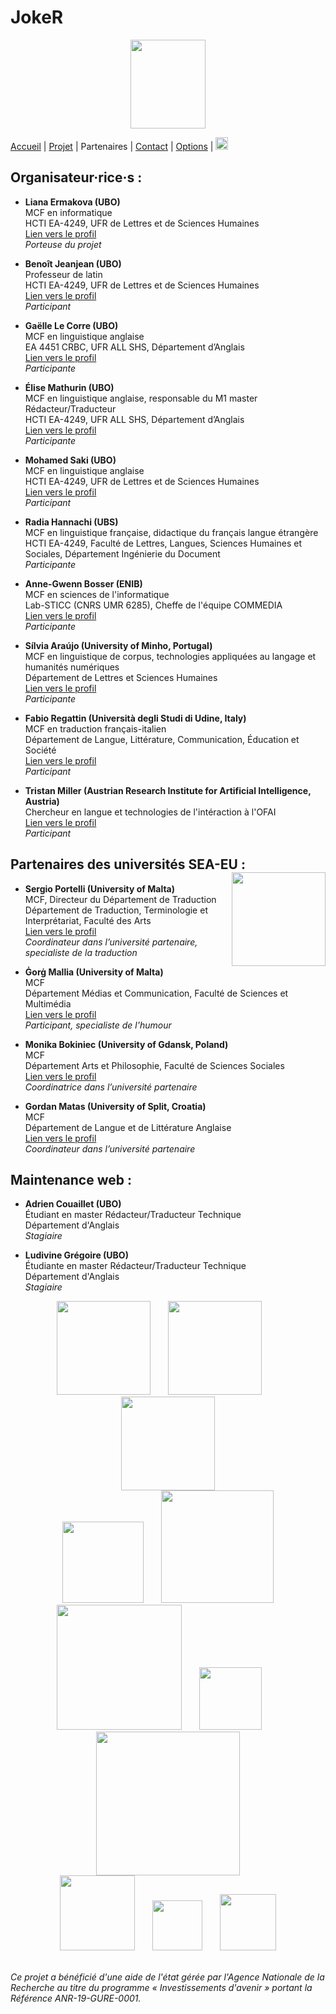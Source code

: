 # JokeR
<p align="center">
  <img src="Joker.png" width="120" height="142">
</p>

[Accueil](index) | [Projet](projet) | Partenaires | [Contact](contact) | [Options](options) | [<img src="drapeau EN.png" width="20">](https://motsmachines.github.io/joker/EN/partners)
<br>

## Organisateur·rice·s :
* **Liana Ermakova (UBO)**
<br>MCF en informatique
<br>HCTI EA-4249, UFR de Lettres et de Sciences Humaines
<br>[Lien vers le profil](https://www.univ-brest.fr/hcti/menu/Membres/Enseignants-chercheurs/Ermakova--Liana)
<br>*Porteuse du projet*

* **Benoît Jeanjean (UBO)**
<br>Professeur de latin
<br>HCTI EA-4249, UFR de Lettres et de Sciences Humaines
<br>[Lien vers le profil](https://www.univ-brest.fr/hcti/menu/Membres/Enseignants-chercheurs/Jeanjean__Benoit)
<br>*Participant*

* **Gaëlle Le Corre (UBO)**
<br>MCF en linguistique anglaise
<br>EA 4451 CRBC, UFR ALL SHS, Département d’Anglais
<br>[Lien vers le profil](https://www.univ-brest.fr/crbc/menu/Membres+du+laboratoire/Enseignants-chercheurs/Ga-lle-Le-Corre)
<br>*Participante*

* **Élise Mathurin (UBO)**
<br>MCF en linguistique anglaise, responsable du M1 master Rédacteur/Traducteur
<br>HCTI EA-4249, UFR ALL SHS, Département d’Anglais
<br>[Lien vers le profil](https://www.univ-brest.fr/hcti/menu/Membres/Enseignants-chercheurs/Mathurin--Elise)
<br>*Participante*

* **Mohamed Saki (UBO)**
<br>MCF en linguistique anglaise
<br>HCTI EA-4249, UFR de Lettres et de Sciences Humaines
<br>[Lien vers le profil](https://www.univ-brest.fr/hcti/menu/Membres/Enseignants-chercheurs/Saki--Mohamed)
<br>*Participant*

* **Radia Hannachi (UBS)**
<br>MCF en linguistique française, didactique du français langue étrangère
<br>HCTI EA-4249, Faculté de Lettres, Langues, Sciences Humaines et Sociales, Département Ingénierie du Document
<br>*Participante*

* **Anne-Gwenn Bosser (ENIB)**
<br>MCF en sciences de l'informatique
<br>Lab-STICC (CNRS UMR 6285), Cheffe de l'équipe COMMEDIA
<br>[Lien vers le profil](https://labsticc.fr/en/directory/bosser-anne-gwenn)
<br>*Participante*

* **Sílvia Araújo (University of Minho, Portugal)**
<br>MCF en linguistique de corpus, technologies appliquées au langage et humanités numériques
<br>Département de Lettres et Sciences Humaines
<br>[Lien vers le profil](http://cehum.ilch.uminho.pt/researchers/25)
<br>*Participante*

* **Fabio Regattin (Università degli Studi di Udine, Italy)**
<br>MCF en traduction français-italien
<br>Département de Langue, Littérature, Communication, Éducation et Société
<br>[Lien vers le profil](https://people.uniud.it/page/fabio.regattin)
<br>*Participant*

* **Tristan Miller (Austrian Research Institute for Artificial Intelligence, Austria)**
<br>Chercheur en langue et technologies de l'intéraction à l'OFAI
<br>[Lien vers le profil](https://logological.org/)
<br>*Participant*

## Partenaires des universités SEA-EU : <img align="right" width="150" height="150" src="SEA-EU.png">
* **Sergio Portelli (University of Malta)**
<br>MCF, Directeur du Département de Traduction
<br>Département de Traduction, Terminologie et Interprétariat, Faculté des Arts
<br>[Lien vers le profil](https://www.um.edu.mt/profile/sergioportelli)
<br>*Coordinateur dans l’université partenaire, specialiste de la traduction*

* **Ġorġ Mallia (University of Malta)**
<br>MCF
<br>Département Médias et Communication, Faculté de Sciences et Multimédia
<br>[Lien vers le profil](https://www.um.edu.mt/profile/gorgmallia)
<br>*Participant, specialiste de l'humour*

* **Monika Bokiniec (University of Gdansk, Poland)**
<br>MCF
<br>Département Arts et Philosophie, Faculté de Sciences Sociales
<br>[Lien vers le profil](https://ug.edu.pl/pracownik/413/monika_bokiniec)
<br>*Coordinatrice dans l’université partenaire*

* **Gordan Matas (University of Split, Croatia)**
<br>MCF
<br>Département de Langue et de Littérature Anglaise
<br>[Lien vers le profil](https://www.ffst.unist.hr/gordan.matas)
<br>*Coordinateur dans l’université partenaire*

## Maintenance web :
* **Adrien Couaillet (UBO)**
<br>Étudiant en master Rédacteur/Traducteur Technique
<br>Département d'Anglais
<br>*Stagiaire*

* **Ludivine Grégoire (UBO)**
<br>Étudiante en master Rédacteur/Traducteur Technique
<br>Département d'Anglais
<br>*Stagiaire*

<p align="center">
<img src="UBO.png" width="150">  <img src="UBS.png" width="150">  <img src="CRBC.png" width="150">
<br><img src="ENIB.png" width="130">  <img src="Cehum.png" width="180">
<br><img src="Università - Malta.png" width="200">  <img src="University of Split.png" width="100">  <img src="Università - UDINE.png" width="230">
<br><img src="University of Gdansk.png" width="120">  <img src="HCTI.png" width="80">  <img src="OFAI.png" width="90">
</p>

<br>*Ce projet a bénéficié d'une aide de l'état gérée par l'Agence Nationale de la Recherche au titre du programme « Investissements d'avenir » portant la Référence ANR-19-GURE-0001.*
